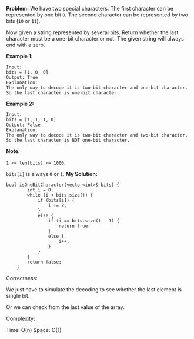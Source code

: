 **Problem:**
We have two special characters. The first character can be represented by one bit `0`. The second character can be represented by two bits (`10` or `11`).

Now given a string represented by several bits. Return whether the last character must be a one-bit character or not. The given string will always end with a zero.

**Example 1:**

```
Input: 
bits = [1, 0, 0]
Output: True
Explanation: 
The only way to decode it is two-bit character and one-bit character. So the last character is one-bit character.
```



**Example 2:**

```
Input: 
bits = [1, 1, 1, 0]
Output: False
Explanation: 
The only way to decode it is two-bit character and two-bit character. So the last character is NOT one-bit character.
```



**Note:**

`1 <= len(bits) <= 1000`.

`bits[i]` is always `0` or `1`.
**My Solution:**
```
bool isOneBitCharacter(vector<int>& bits) {
        int i = 0;
        while (i < bits.size()) {
            if (bits[i]) {
                i += 2;
            }
            else {
                if (i == bits.size() - 1) {
                    return true;
                }
                else {
                    i++;
                }
            }
        }
        return false;
    }
```
Correctness:

We just have to simulate the decoding to see whether the last element is single bit.

Or we can check from the last value of the array.

Complexity:

Time: O(n)
Space: O(1)